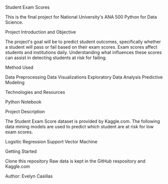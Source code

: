 Student Exam Scores

This is the final project for National University's ANA 500 Python for Data Science.

Project Introduction and Objective

The project's goal will be to predict student outcomes, specifically whether a student will pass or fail based on their exam scores. Exam scores affect students and institutions daily. Understanding what influences these scores can assist in detecting students at risk for failing.

Method Used

Data Preprocessing
Data Visualizations
Exploratory Data Analysis
Predictive Modeling

Technologies and Resources

Python Notebook

Project Description

The Student Exam Score dataset is provided by Kaggle.com.
The following data mining models are used to predict which student are at risk for low exam scores.

Logsitic Regression
Support Vector Machine

Getting Started

Clone this repository 
Raw data is kept in the GitHub respository and Kaggle.com

Author:
Evelyn Casillas
